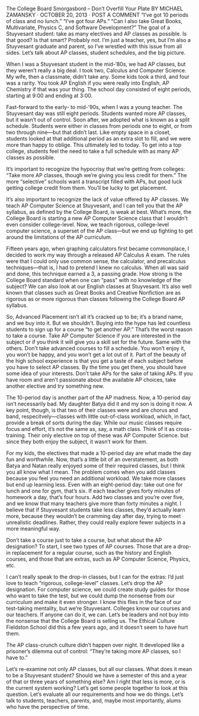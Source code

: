 The College Board Smorgasbord – Don’t Overfill Your Plate
BY MICHAEL ZAMANSKY ⋅ OCTOBER 20, 2013 ⋅ POST A COMMENT
“I’ve got 10 periods of class and no lunch.” “I’ve got four APs.” “Can I also take Great Books, Multivariate, Physics C, and Software Development?” The goal of a Stuyvesant student: take as many electives and AP classes as possible. Is that good? Is that smart? Probably not. I’m just a teacher, yes, but I’m also a Stuyvesant graduate and parent, so I’ve wrestled with this issue from all sides. Let’s talk about AP classes, student schedules, and the big picture.

When I was a Stuyvesant student in the mid-’80s, we had AP classes, but they weren’t really a big deal. I took two, Calculus and Computer Science. My wife, then a classmate, didn’t take any. Some kids took a third, and four was a rarity. You took AP English if you were really into English, AP Chemistry if that was your thing. The school day consisted of eight periods, starting at 9:00 and ending at 3:00.

Fast-forward to the early- to mid-’90s, when I was a young teacher. The Stuyvesant day was still eight periods. Students wanted more AP classes, but it wasn’t out of control. Soon after, we adopted what is known as a split schedule. Students were either in classes from periods one to eight, or from two through nine—but that didn’t last. Like empty space in a closet, students looked at that additional period as an extra slot to fill, and we were more than happy to oblige. This ultimately led to today. To get into a top college, students feel the need to take a full schedule with as many AP classes as possible.

It’s important to recognize the hypocrisy that we’re getting from colleges: “Take more AP classes, though we’re giving you less credit for them.” The more “selective” schools want a transcript filled with APs, but good luck getting college credit from them. You’ll be lucky to get placement.

It’s also important to recognize the lack of value offered by AP classes. We teach AP Computer Science at Stuyvesant, and I can tell you that the AP syllabus, as defined by the College Board, is weak at best. What’s more, the College Board is starting a new AP Computer Science class that I wouldn’t even consider college-level. Now, we teach rigorous, college-level computer science, a superset of the AP class—but we end up fighting to get around the limitations of the AP curriculum.

Fifteen years ago, when graphing calculators first became commonplace, I decided to work my way through a released AP Calculus A exam. The rules were that I could only use common sense, the calculator, and precalculus techniques—that is, I had to pretend I knew no calculus. When all was said and done, this technique earned a 3, a passing grade. How strong is the College Board standard when one can “pass” with no knowledge of the subject? We can also look at our English classes at Stuyvesant. It’s also well known that classes such as Great Books and Creative Nonfiction are as rigorous as or more rigorous than classes following the College Board AP syllabus.

So, Advanced Placement isn’t all it’s cracked up to be; it’s a brand name, and we buy into it. But we shouldn’t. Buying into the hype has led countless students to sign up for a course “to get another AP.” That’s the worst reason to take a course. Take AP Computer Science if you are interested in the subject or if you think it will give you a skill set for the future. Same with the others. Don’t take advanced courses to fill a schedule. You won’t enjoy it, you won’t be happy, and you won’t get a lot out of it. Part of the beauty of the high school experience is that you get a taste of each subject before you have to select AP classes. By the time you get there, you should have some idea of your interests. Don’t take APs for the sake of taking APs. If you have room and aren’t passionate about the available AP choices, take another elective and try something new.

The 10-period day is another part of the AP madness. Now, a 10-period day isn’t necessarily bad. My daughter Batya did it and my son is doing it now. A key point, though, is that two of their classes were and are chorus and band, respecitvely—classes with little out-of-class workload, which, in fact, provide a break of sorts during the day. While our music classes require focus and effort, it’s not the same as, say, a math class. Think of it as cross-training. Their only elective on top of these was AP Computer Science. but since they both enjoy the subject, it wasn’t work for them.

For my kids, the electives that made a 10-period day are what made the day fun and worthwhile. Now, that’s a little bit of an overstatement, as both Batya and Natan really enjoyed some of their required classes, but I think you all know what I mean. The problem comes when you add classes because you feel you need an additional workload. We take more classes but end up learning less. Even with an eight-period day: take out one for lunch and one for gym, that’s six. If each teacher gives forty minutes of homework a day, that’s four hours. Add two classes and you’re over five, and we know that many teachers give more than forty minutes a night. I believe that if Stuyvesant students take less classes, they’d actually learn more, because they wouldn’t be cramming day after day, trying to meet unrealistic deadlines. Rather, they could really explore fewer subjects in a more meaningful way.

Don’t take a course just to take a course, but what about the AP designation? To start, I see two types of AP courses. Those that are a drop-in replacement for a regular course, such as the history and English courses, and those that are extras, such as AP Computer Science, Physics, etc.

I can’t really speak to the drop-in classes, but I can for the extras: I’d just love to teach “rigorous, college-level” classes. Let’s drop the AP designation. For computer science, we could create study guides for those who want to take the test, but we could dump the nonsense from our curriculum and make it even stronger. I know this flies in the face of our test-taking mentality, but we’re Stuyvesant. Colleges know our courses and our teachers. If anyone can do it, we can. Let’s be leaders and not buy into the nonsense that the College Board is selling us. The Ethical Culture Fieldston School did this a few years ago, and it doesn’t seem to have hurt them.

The AP class-crunch culture didn’t happen over night. It developed like a prisoner’s dilemma out of control: “They’re taking more AP classes, so I have to.”

Let’s re-examine not only AP classes, but all our classes. What does it mean to be a Stuyvesant student? Should we have a semester of this and a year of that or three years of something else? Am I right that less is more, or is the current system working? Let’s get some people together to look at this question. Let’s evaluate all our requirements and how we do things. Let’s talk to students, teachers, parents, and, maybe most importantly, alums who have the perspective of time.


